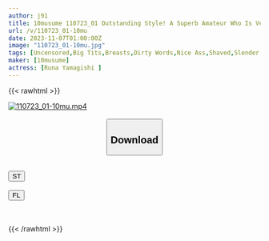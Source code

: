 ```yaml
---
author: j91
title: 10musume 110723_01 Outstanding Style! A Superb Amateur Who Is Very Erotic And Good At Sex Runa Yamagishi
url: /v/110723_01-10mu
date: 2023-11-07T01:00:00Z
image: "110723_01-10mu.jpg"
tags: [Uncensored,Big Tits,Breasts,Dirty Words,Nice Ass,Shaved,Slender ]
maker: [10musume]
actress: [Runa Yamagishi ]
---
```



{{< rawhtml >}}

<div class="video" data-videoid="8KX37dzawmT6Xa">
    <a href="javascript:;">
        <img src="https://my.j91.asia/v/110723_01-10mu.jpg" width="WIDTH" height="HEIGHT" alt="110723_01-10mu.mp4" loading="lazy">
    </a>
</div>

<script type="text/javascript" src="https://j91.asia/asset/on-demand-st.js"></script>

<br>
  <link rel="stylesheet" href="https://j91.asia/asset/bs5.css">
  
  <center>
  <button class="btn btn-primary" type="button" data-bs-toggle="collapse" data-bs-target=".multi-collapse" aria-expanded="false" aria-controls="multiCollapseExample1 multiCollapseExample2"><h2>Download</h2></button></center>
</p>
<div class="row">
  <div class="col">
    <div class="collapse multi-collapse" id="multiCollapseExample1">
      <div class="card card-body">
	      	      <br>
<div class="buttons">  
<a href="https://streamtape.to/v/8KX37dzawmT6Xa" target="_blank"><button class="btn-hover color-3"><i class="fa fa-download"></i> ST</button></a></div>
    </div>
  </div>
</div>
  <div class="col">
    <div class="collapse multi-collapse" id="multiCollapseExample2">
      <div class="card card-body">
	      <br>
<div class="buttons">
    <a href="https://filelions.online/f/0om4df7sbb3q" target="_blank"><button class="btn-hover color-9"><i class="fa fa-download"></i> FL</button></a></div>
<br><br>
      </div>
    </div>
  </div>
</div>

{{< /rawhtml >}}
